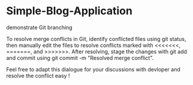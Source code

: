 # Simple-Blog-Application
demonstrate Git branching

To resolve merge conflicts in Git, identify conflicted files using git status, then manually edit the files to resolve conflicts marked with <<<<<<<, =======, and >>>>>>>. After resolving, stage the changes with git add <file-name> and commit using git commit -m "Resolved merge conflict".

Feel free to adapt this dialogue for your discussions with devloper and resolve the conflict easy !
